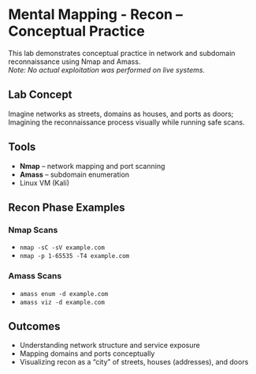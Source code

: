 # Mental Mapping - Recon – Conceptual Practice

This lab demonstrates conceptual practice in network and subdomain reconnaissance using Nmap and Amass.  
*Note: No actual exploitation was performed on live systems.*

## Lab Concept

Imagine networks as streets, domains as houses, and ports as doors; Imagining the reconnaissance process visually while running safe scans.

## Tools

- **Nmap** – network mapping and port scanning  
- **Amass** – subdomain enumeration  
- Linux VM (Kali)

## Recon Phase Examples

### Nmap Scans
- `nmap -sC -sV example.com`  
- `nmap -p 1-65535 -T4 example.com`

### Amass Scans
- `amass enum -d example.com`  
- `amass viz -d example.com`

## Outcomes

- Understanding network structure and service exposure  
- Mapping domains and ports conceptually  
- Visualizing recon as a “city” of streets, houses (addresses), and doors
